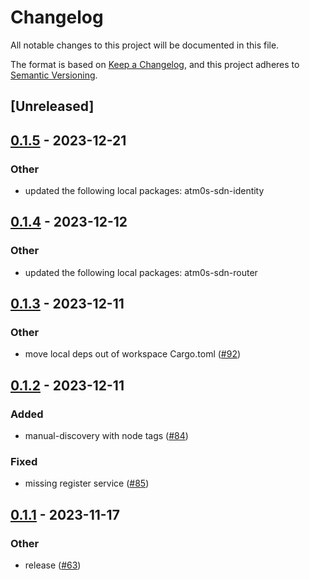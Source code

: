 # Changelog
All notable changes to this project will be documented in this file.

The format is based on [Keep a Changelog](https://keepachangelog.com/en/1.0.0/),
and this project adheres to [Semantic Versioning](https://semver.org/spec/v2.0.0.html).

## [Unreleased]

## [0.1.5](https://github.com/luongngocminh/decentralized-sdn/compare/atm0s-sdn-layers-spread-router-v0.1.4...atm0s-sdn-layers-spread-router-v0.1.5) - 2023-12-21

### Other
- updated the following local packages: atm0s-sdn-identity

## [0.1.4](https://github.com/8xFF/atm0s-sdn/compare/atm0s-sdn-layers-spread-router-v0.1.3...atm0s-sdn-layers-spread-router-v0.1.4) - 2023-12-12

### Other
- updated the following local packages: atm0s-sdn-router

## [0.1.3](https://github.com/8xFF/atm0s-sdn/compare/atm0s-sdn-layers-spread-router-v0.1.2...atm0s-sdn-layers-spread-router-v0.1.3) - 2023-12-11

### Other
- move local deps out of workspace Cargo.toml ([#92](https://github.com/8xFF/atm0s-sdn/pull/92))

## [0.1.2](https://github.com/8xFF/atm0s-sdn/compare/atm0s-sdn-layers-spread-router-v0.1.1...atm0s-sdn-layers-spread-router-v0.1.2) - 2023-12-11

### Added
- manual-discovery with node tags ([#84](https://github.com/8xFF/atm0s-sdn/pull/84))

### Fixed
- missing register service ([#85](https://github.com/8xFF/atm0s-sdn/pull/85))

## [0.1.1](https://github.com/8xFF/atm0s-sdn/compare/atm0s-sdn-layers-spread-router-v0.1.0...atm0s-sdn-layers-spread-router-v0.1.1) - 2023-11-17

### Other
- release ([#63](https://github.com/8xFF/atm0s-sdn/pull/63))
